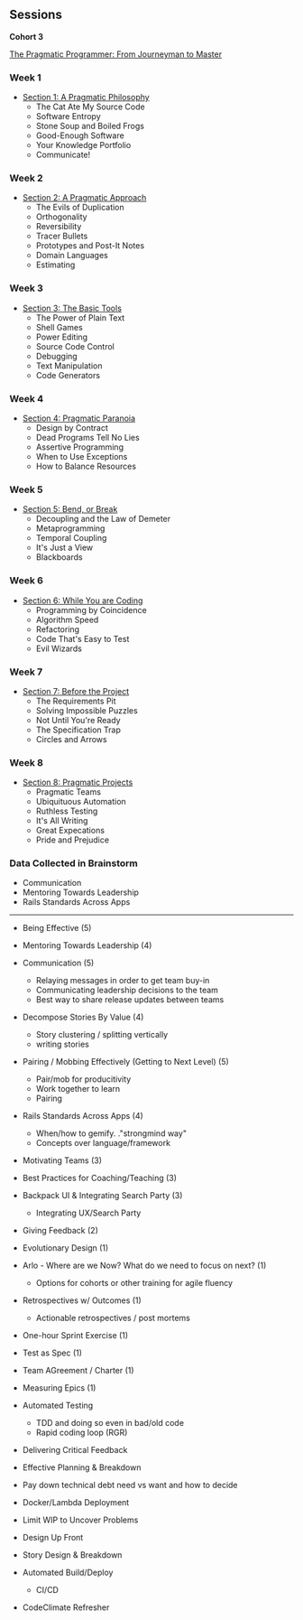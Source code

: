 ## Sessions
**Cohort 3**

[The Pragmatic Programmer: From Journeyman to Master](https://www.amazon.com/The-Pragmatic-Programmer-Journeyman-Master/dp/020161622X/)

### Week 1

* [Section 1: A Pragmatic Philosophy](../topics/pragmatic_programmer/wk1_pragmatic_philosophy.md)
  * The Cat Ate My Source Code
  * Software Entropy
  * Stone Soup and Boiled Frogs
  * Good-Enough Software
  * Your Knowledge Portfolio
  * Communicate!

### Week 2

* [Section 2: A Pragmatic Approach](../topics/pragmatic_programmer/wk2_pragmatic_approach.md)
  * The Evils of Duplication
  * Orthogonality
  * Reversibility
  * Tracer Bullets
  * Prototypes and Post-It Notes
  * Domain Languages
  * Estimating

### Week 3

* [Section 3: The Basic Tools](../topics/pragmatic_programmer/wk3_basic_tools.md)
  * The Power of Plain Text
  * Shell Games
  * Power Editing
  * Source Code Control
  * Debugging
  * Text Manipulation
  * Code Generators

### Week 4

* [Section 4: Pragmatic Paranoia](../topics/pragmatic_programmer/wk4_pragmatic_paranoia.md)
  * Design by Contract
  * Dead Programs Tell No Lies
  * Assertive Programming
  * When to Use Exceptions
  * How to Balance Resources

### Week 5

* [Section 5: Bend, or Break](../topics/pragmatic_programmer/wk5_bend_or_break.md)
  * Decoupling and the Law of Demeter
  * Metaprogramming
  * Temporal Coupling
  * It's Just a View
  * Blackboards
  
### Week 6

* [Section 6: While You are Coding](../topics/pragmatic_programmer/wk6_while_you_are_coding.md)
  * Programming by Coincidence
  * Algorithm Speed
  * Refactoring
  * Code That's Easy to Test
  * Evil Wizards

### Week 7

* [Section 7: Before the Project](../topics/pragmatic_programmer/wk7_before_the_project.md)
  * The Requirements Pit
  * Solving Impossible Puzzles
  * Not Until You're Ready
  * The Specification Trap
  * Circles and Arrows

### Week 8

* [Section 8: Pragmatic Projects](../topics/pragmatic_programmer/wk8_pragmatic_projects.md)
  * Pragmatic Teams
  * Ubiquituous Automation
  * Ruthless Testing
  * It's All Writing
  * Great Expecations
  * Pride and Prejudice
  
  
### Data Collected in Brainstorm

* Communication
* Mentoring Towards Leadership
* Rails Standards Across Apps

--------

* Being Effective (5)
* Mentoring Towards Leadership (4)
* Communication (5)
    * Relaying messages in order to get team buy-in
    * Communicating leadership decisions to the team
    * Best way to share release updates between teams
* Decompose Stories By Value (4)
    * Story clustering / splitting vertically
    * writing stories
* Pairing / Mobbing Effectively (Getting to Next Level) (5)
    * Pair/mob for producitivity
    * Work together to learn
    * Pairing
* Rails Standards Across Apps (4)
    * When/how to gemify. ."strongmind way"
    * Concepts over language/framework

* Motivating Teams (3)
* Best Practices for Coaching/Teaching (3)
* Backpack UI & Integrating Search Party (3)
    * Integrating UX/Search Party
* Giving Feedback (2)
* Evolutionary Design (1)
* Arlo - Where are we Now?  What do we need to focus on next? (1)
    * Options for cohorts or other training for agile fluency
* Retrospectives w/ Outcomes (1)
    * Actionable retrospectives / post mortems
* One-hour Sprint Exercise (1)
* Test as Spec (1)
* Team AGreement / Charter (1)
* Measuring Epics (1)
* Automated Testing
    * TDD and doing so even in bad/old code
    * Rapid coding loop (RGR)
* Delivering Critical Feedback
* Effective Planning & Breakdown
* Pay down technical debt need vs want and how to decide
* Docker/Lambda Deployment
* Limit WIP to Uncover Problems
* Design Up Front
* Story Design & Breakdown
* Automated Build/Deploy
    * CI/CD
* CodeClimate Refresher